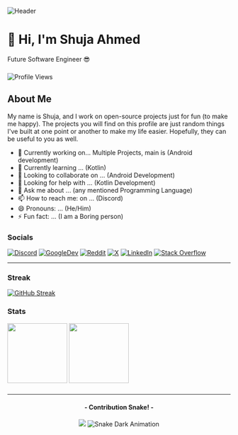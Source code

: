 <!--**Github/Github** is a ✨ _special_ ✨ repository because its `README.md` (this file) appears on your GitHub profile.-->
![Header](https://github.com/cool-dev-code/cool-dev-code/blob/images/github-header-image.png)
# 👋 Hi, I'm Shuja Ahmed
Future Software Engineer 😎
###
![Profile Views](https://komarev.com/ghpvc/?username=cool-dev-code)

## About Me
My name is Shuja, and I work on open-source projects just for fun (to make me happy).
The projects you will find on this profile are just random things I've built at one point or another to make my life easier.
Hopefully, they can be useful to you as well.

- 🔭 Currently working on... Multiple Projects, main is (Android development)
- 🌱 Currently learning ... (Kotlin)
- 👯 Looking to collaborate on ... (Android Development)
- 🤔 Looking for help with ... (Kotlin Development)
- 💬 Ask me about ... (any mentioned Programming Language)
- 📫 How to reach me: on ... (Discord)
- 😄 Pronouns: ... (He/Him)
- ⚡ Fun fact: ... (I am a Boring person)

### Socials
[![Discord](https://img.shields.io/badge/Discord-%237289DA.svg?logo=discord&color=5865F2&logoColor=white)](https://discord.gg/9mjwNGJHWH) [![GoogleDev](https://img.shields.io/badge/Google%20Dev-%231877F2.svg?logo=Google&logoColor=white&color=cc0000)](https://g.dev/ShujaAhmed) [![Reddit](https://img.shields.io/badge/Reddit-%23FF4500.svg?logo=Reddit&logoColor=white)](https://www.reddit.com/user/Shuja_Ahmed/) [![X](https://img.shields.io/badge/%20Twitter-%231877F2.svg?logo=X&logoColor=white&color=000000)](https://twitter.com/Shuja__Ahmed ) [![LinkedIn](https://img.shields.io/badge/LinkedIn-%230077B5.svg?logo=linkedin&logoColor=white)](https://www.linkedin.com/in/shuja-ahmed-380b0515a/) [![Stack Overflow](https://img.shields.io/badge/-Stackoverflow-FE7A16?logo=stack-overflow&logoColor=white)](https://stackoverflow.com/users/27968719/shuja-ahmed)

[hidden]:[![Instagram](https://img.shields.io/badge/Instagram-833AB4?style=for-the-badge&logo=instagram&logoColor=white)](https://instagram.com/shuja_plays)
[hidden]:[![YouTube](https://img.shields.io/badge/Youtube-FF0000?style=for-the-badge&logo=youtube&logoColor=white)](https://youtube.com/@ShujaPlays)

---
### Streak
[![GitHub Streak](https://streak-stats.demolab.com?user=cool-dev-code&theme=tokyonight&bg_color=ffffff&border_radius=25&hide_border=true)](https://git.io/streak-stats)

### Stats
<div>
  <img height="135px" src="https://github-readme-stats.vercel.app/api?username=cool-dev-code&theme=tokyonight&show_icons=true&hide_title=true&hide_border=true&border_radius=25&hide_rank=true&include_all_commits=true&count_private=true&line_height=21">
  <img height="135px" src="https://github-readme-stats.vercel.app/api/top-langs/?username=cool-dev-code&theme=tokyonight&&hide_title=true&hide_border=true&border_radius=25&layout=compact&langs_count=4">
</div>

###
---
<h4 align="center">- Contribution Snake! -</h4>
<p align="center">
    <img src="https://github.com/cool-dev-code/cool-dev-code/blob/images/github-contribution-grid-snake.svg#gh-light-mode-only alt="Snake Light Animation""/>
    <img src="https://github.com/cool-dev-code/cool-dev-code/blob/images/github-contribution-grid-snake-dark.svg#gh-dark-mode-only" alt="Snake Dark Animation"/>
</p>
